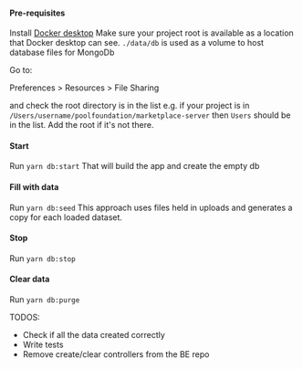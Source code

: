 #### Pre-requisites

Install [Docker desktop](https://www.docker.com/products/docker-desktop/)
Make sure your project root is available as a location that Docker desktop can see. `./data/db` is used as a volume to host database files for MongoDb

Go to:

Preferences > Resources > File Sharing

and check the root directory is in the list e.g. if your project is in `/Users/username/poolfoundation/marketplace-server` then `Users` should be in the list. Add the root if it's not there.


#### Start

Run `yarn db:start`  That will build the app and create the empty db

#### Fill with data

Run `yarn db:seed`  This approach uses files held in uploads and generates a copy for each loaded dataset.

#### Stop

Run `yarn db:stop`

#### Clear data

Run `yarn db:purge`


TODOS:
- Check if all the data created correctly
- Write tests
- Remove create/clear controllers from the BE repo